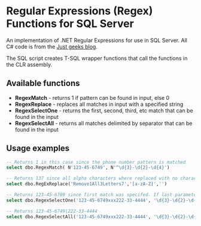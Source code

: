 # Regular Expressions (Regex) Functions for SQL Server

An implementation of .NET Regular Expressions for use in SQL Server. All C# code is from the [Just geeks blog](http://justgeeks.blogspot.com/2008/08/adding-regular-expressions-regex-to-sql.html). 

The SQL script creates T-SQL wrapper functions that call the functions in the CLR assembly.

## Available functions

* **RegexMatch** - returns 1 if pattern can be found in input, else 0
* **RegexReplace** - replaces all matches in input with a specified string
* **RegexSelectOne** - returns the first, second, third, etc match that can be found in the input
* **RegexSelectAll** - returns all matches delimited by separator that can be found in the input

## Usage examples

``` sql
-- Returns 1 in this case since the phone number pattern is matched
select dbo.RegexMatch( N'123-45-6749', N'^\d{3}-\d{2}-\d{4}') 

-- Returns 137 since all alpha characters where replaced with no characters
select dbo.RegExReplace('Remove1All3Letters7','[a-zA-Z]','') 

-- Returns 123-45-6789 since first match was specifed. If last parameter was 1 then the second match (222-33-4444) would be returned.
select dbo.RegexSelectOne('123-45-6749xxx222-33-4444', '\d{3}-\d{2}-\d{4}', 0) 

-- Returns 123-45-6749|222-33-4444 
select dbo.RegexSelectAll('123-45-6749xxx222-33-4444', '\d{3}-\d{2}-\d{4}', '|') 
```
